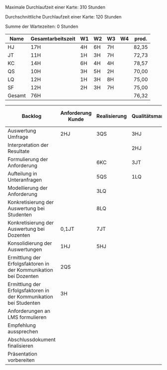 

Maximale Durchlaufzeit einer Karte: 310 Stunden

Durchschnittliche Durchlaufzeit einer Karte: 120 Stunden

Summe der Wartezeiten: 0 Stunden


Name | Gesamtarbeitszeit|W1|W2|W3|W4|prod.|
-----|------------------|---|---|---|---|-----|
HJ | 17H| 4H|6H |7H| |82,35 |
JT|11H |1H |3H |7H | |72,73 |
KC| 14H | 6H | 4H | 4H | |78,57 |
QS| 10H| 3H| 5H|2H | |70,00 |
LQ| 12H| 1H| 3H|8H | |75,00 |
SF|12H | 2H|3H |7H | |75,00 |
Gesamt|76H| | | | |76,32 |



 Backlog | Anforderung Kunde | Realisierung | Qualitätsmanagement | ~~Abnahme durch Kunden~~ | Start| Ende|Wartezeit|
---------|-------------------|--------------|---------------------|--------------------------|------|-----|---------|
Auswertung Umfrage | 2HJ   | 3QS     | 3HJ|  |10.05.| | 0|
Interpretation der Resultate |   |  | 2HJ |  | | |0|
Formulierung der Anforderung| |6KC|3JT| | 12.05.16 | 14.05.16 |0|
Aufteilung in Unteranfragen| | 5QS |1LQ| | 15.05.| 17.05.|0|
Modellierung der Anforderung  | |3LQ | |-|16.05. |19.05 | 0|
Konkretisierung der Auswertung bei Studenten | | 8LQ| |-|26.05. |30.05. |0|
Konkretisierung der Auswertung bei Dozenten |0,1JT |7JT | |-|26.05 | |0|
Konsolidierung der Auswertungen |1HJ |5HJ | |-|30.05.| |0|
Ermittlung der Erfolgsfaktoren in der Kommunikation bei Dozenten | 2QS| | |-|30.05 | |0|
Ermittlung der Erfolgsfaktoren in der Kommunikation bei Studenten |3H| | |-|31.05.| |0|
Anforderungen an LMS formulieren | | | |-| | |0|
Empfehlung aussprechen | | | |-| | |0|
Abschlussdokument finalisieren | | | | | | |0|
Präsentation vorbereiten | | | |-| | |0|
